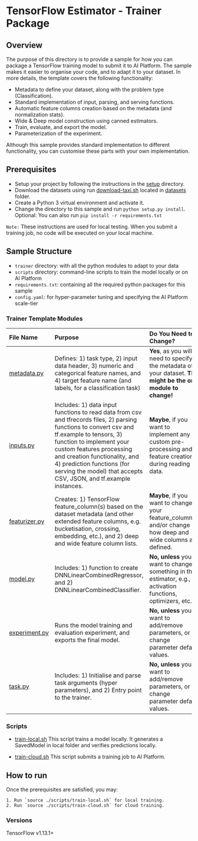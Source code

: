 # TensorFlow Estimator - Trainer Package

## Overview

The purpose of this directory is to provide a sample for how you can package a
TensorFlow training model to submit it to AI Platform. The sample makes it
easier to organise your code, and to adapt it to your dataset. In more details,
the template covers the following functionality:

*   Metadata to define your dataset, along with the problem type (Classification).
*   Standard implementation of input, parsing, and serving functions.
*   Automatic feature columns creation based on the metadata (and normalization stats).
*   Wide & Deep model construction using canned estimators.
*   Train, evaluate, and export the model.
*   Parameterization of the experiment.

Although this sample provides standard implementation to different
functionality, you can customise these parts with your own implementation.

## Prerequisites

* Setup your project by following the instructions in the [setup](../../../../setup) directory.
* Download the datasets using run [download-taxi.sh](../../../../datasets/download-taxi.sh) located in [datasets](../../../../datasets) folder.
* Create a Python 3 virtual environment and activate it.
* Change the directory to this sample and run `python setup.py install`.
  Optional: You can also run `pip install -r requirements.txt`

`Note:` These instructions are used for local testing. When you submit a training job, no code will be executed on your local machine.
  

## Sample Structure

* `trainer` directory: with all the python modules to adapt to your data
* `scripts` directory: command-line scripts to train the model locally or on AI Platform
* `requirements.txt`: containing all the required python packages for this sample 
* `config.yaml`: for hyper-parameter tuning and specifying the AI Platform scale-tier

### Trainer Template Modules

File Name                                         | Purpose                                                                                                                                                                                                                                                                                                                                | Do You Need to Change?
:------------------------------------------------ | :------------------------------------------------------------------------------------------------------------------------------------------------------------------------------------------------------------------------------------------------------------------------------------------------------------------------------------- | :---------------------
[metadata.py](trainer/metadata.py)     | Defines: 1) task type, 2) input data header, 3) numeric and categorical feature names, and 4) target feature name (and labels, for a classification task)                                                                                                                                                                              | **Yes**, as you will need to specify the metadata of your dataset. **This might be the only module to change!**
[inputs.py](trainer/inputs.py)         | Includes: 1) data input functions to read data from csv and tfrecords files, 2) parsing functions to convert csv and tf.example to tensors, 3) function to implement your custom features processing and creation functionality, and 4) prediction functions (for serving the model) that accepts CSV, JSON, and tf.example instances. | **Maybe**, if you want to implement any custom pre-processing and feature creation during reading data.
[featurizer.py](trainer/featurizer.py) | Creates: 1) TensorFlow feature_column(s) based on the dataset metadata (and other extended feature columns, e.g. bucketisation, crossing, embedding, etc.), and 2) deep and wide feature column lists.                                                                                                                                 | **Maybe**, if you want to change your feature_column(s) and/or change how deep and wide columns are defined.
[model.py](trainer/model.py)           | Includes: 1) function to create DNNLinearCombinedRegressor, and 2) DNNLinearCombinedClassifier.                                                                                                                                                                                                                                        | **No, unless** you want to change something in the estimator, e.g., activation functions, optimizers, etc..
[experiment.py](trainer/task.py)       | Runs the model training and evaluation experiment, and exports the final model.                                                                                                                                                                                                                                                        | **No, unless** you want to add/remove parameters, or change parameter default values.
[task.py](trainer/task.py)             | Includes: 1) Initialise and parse task arguments (hyper parameters), and 2) Entry point to the trainer.                                                                                                                                                                                                                                | **No, unless** you want to add/remove parameters, or change parameter default values.

### Scripts

* [train-local.sh](scripts/train-local) This script trains a model locally. 
  It generates a SavedModel in local folder and verifies predictions locally.

* [train-cloud.sh](scripts/train-cloud.sh) This script submits a training job to AI Platform.

## How to run

Once the prerequisites are satisfied, you may:

    1. Run `source ./scripts/train-local.sh` for local training.
    2. Run `source ./scripts/train-cloud.sh` for cloud training.

### Versions
TensorFlow v1.13.1+

